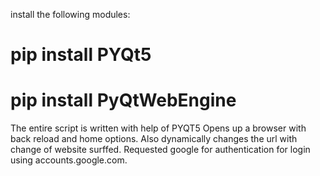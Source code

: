 install the following modules:

# pip install PYQt5
# pip install PyQtWebEngine

The entire script is written with help of PYQT5
Opens up a browser with back reload and home options.
Also dynamically changes the url with change of website surffed.
Requested google for authentication for login using accounts.google.com.
